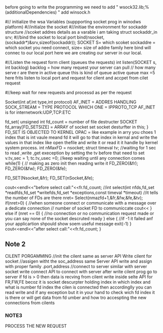 before going to write the programming we need to add 
" wsock32.lib;%(additionalDependencies) "
add winsock.h

#// initialize the wsa Variables (suppporting socket prog in winodws platform)
#//initialze the socket 
#//initiae the environment for sockaddr structure
    //scoket addres details as a varable i am taking
    struct sockaddr_in srv;
#//bind the socket to local port
bind(nsocket,(sockaddr*)&srv,sizeof(sockaddr));
SOCKET S= which scoket
sockaddre  = which socket you need connect, 
size= size of addre family
here bind will connec to our local port here we are creating our server in our local.

#//Listen the request form client (queues the requests)
int listen(SOCKET s, int backlog)
backlog = how many request your server can pull // how many serve r are there in active queue this is kind of queue  active queue max =5
here frits listen to local port and request for client and accpet from cilet request 

#//keep wait for new requests and processd as per the request

Socket(int af,int type,int protocol)
AF_INET = ADDRES HANDLING
SOCK_STREAM = TYPE
PROTOCOL WHICH ONE = IPPROTO_TCP
AF_INET is for internetwork:UDP,TCP.ETC

fd_set{
    unsigned int fd_count = number of file destructer
    SOCKET fd_array[FD_SETSIZE] = ARRAY of socket set socket desturfter in this;
}
FD_SET IS OBJECTED TO KERNEL OPAC =  like example in arry you choes 1 index that is int vaule meand fd it will go to that index in kernal and write the values in that index like open thefile 
and write it or read it it handle by kernel system process.
int nMaxFD = nsocket;
struct timeval tv;
//waiting for 1 sec to read ,write ,get exeception by setting the tv before that need to set
v.tv_sec = 1;
tc.tv_usec =0;
//keep waiting until any connection comes
while(1)
{
// making as zero init then reading write it
FD_ZERO(&fr);
FD_ZERO(&fw);
FD_ZERO(&fe);

FD_SET(Nsocket,&fr);
FD_SET(nSocket,&fe);

cout<<endl<<"before select call:"<<fr.fd_count;
//int select(int nfds,fd_set *readfds,fd_set *writefds,fd_set *exceptions,const timeval *timeout)
//it tells the number of FDs are there
nret= Select(nmazfd+1,&fr,&fw,&fe,&tv);
if(nret>0)
{
    //when someone connect or communicate with a message over a dedicate connection // number of socket FD to communiccate
    cout<<
}
else if (nret == 0)
{
    //no connection or no communication request made or you can say none of the socket descruted ready
}
else
{
    //if -1 it failed anf your applicartion shpould show soem useful message 
    exit(-1)
}
cout<<endl<<"after select call:"<<fr.fd_count;
}
## Note 2
CILENT PORGAMMING
//init the cilent 
same as server API Write cilent for socket
//assigen witht the soc_address
same Server API write and assign with proper family .port,address
//connect to server
similar with server socket write connect API to connect with server
after write cilent prog go to server
if fd is > 0 then data is recving from cilent write inside selte API for FR,FW,FE becoz it is socket descurpter holding index in which index and what is number fd index the cilen is connected
then accordinglly you can read write and if any exception
but it in your hand to check wich fd index it is there or will get data from fd umber
and how tro accespting the new connections from cilents

### NOTE3
PROCESS THE NEW REQUEST

